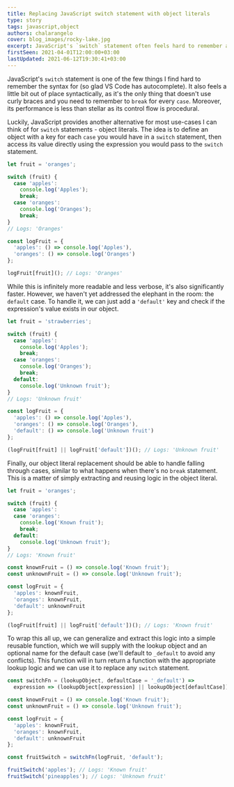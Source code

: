 ```yaml
---
title: Replacing JavaScript switch statement with object literals
type: story
tags: javascript,object
authors: chalarangelo
cover: blog_images/rocky-lake.jpg
excerpt: JavaScript's `switch` statement often feels hard to remember and a little bit out of place. Maybe it's time to use object literals, instead.
firstSeen: 2021-04-01T12:00:00+03:00
lastUpdated: 2021-06-12T19:30:41+03:00
---
```


JavaScript's `switch` statement is one of the few things I find hard to remember the syntax for (so glad VS Code has autocomplete). It also feels a little bit out of place syntactically, as it's the only thing that doesn't use curly braces and you need to remember to `break` for every `case`. Moreover, its performance is less than stellar as its control flow is procedural.

Luckily, JavaScript provides another alternative for most use-cases I can think of for `switch` statements - object literals. The idea is to define an object with a key for each `case` you would have in a `switch` statement, then access its value directly using the expression you would pass to the `switch` statement.

```js
let fruit = 'oranges';

switch (fruit) {
  case 'apples':
    console.log('Apples');
    break;
  case 'oranges':
    console.log('Oranges');
    break;
}
// Logs: 'Oranges'

const logFruit = {
  'apples': () => console.log('Apples'),
  'oranges': () => console.log('Oranges')
};

logFruit[fruit](); // Logs: 'Oranges'
```

While this is infinitely more readable and less verbose, it's also significantly faster. However, we haven't yet addressed the elephant in the room: the `default` case. To handle it, we can just add a `'default'` key and check if the expression's value exists in our object.

```js
let fruit = 'strawberries';

switch (fruit) {
  case 'apples':
    console.log('Apples');
    break;
  case 'oranges':
    console.log('Oranges');
    break;
  default:
    console.log('Unknown fruit');
}
// Logs: 'Unknown fruit'

const logFruit = {
  'apples': () => console.log('Apples'),
  'oranges': () => console.log('Oranges'),
  'default': () => console.log('Unknown fruit')
};

(logFruit[fruit] || logFruit['default'])(); // Logs: 'Unknown fruit'
```

Finally, our object literal replacement should be able to handle falling through cases, similar to what happens when there's no `break` statement. This is a matter of simply extracting and reusing logic in the object literal.

```js
let fruit = 'oranges';

switch (fruit) {
  case 'apples':
  case 'oranges':
    console.log('Known fruit');
    break;
  default:
    console.log('Unknown fruit');
}
// Logs: 'Known fruit'

const knownFruit = () => console.log('Known fruit');
const unknownFruit = () => console.log('Unknown fruit');

const logFruit = {
  'apples': knownFruit,
  'oranges': knownFruit,
  'default': unknownFruit
};

(logFruit[fruit] || logFruit['default'])(); // Logs: 'Known fruit'
```

To wrap this all up, we can generalize and extract this logic into a simple reusable function, which we will supply with the lookup object and an optional name for the default case (we'll default to `_default` to avoid any conflicts). This function will in turn return a function with the appropriate lookup logic and we can use it to replace any `switch` statement.

```js
const switchFn = (lookupObject, defaultCase = '_default') =>
  expression => (lookupObject[expression] || lookupObject[defaultCase])();

const knownFruit = () => console.log('Known fruit');
const unknownFruit = () => console.log('Unknown fruit');

const logFruit = {
  'apples': knownFruit,
  'oranges': knownFruit,
  'default': unknownFruit
};

const fruitSwitch = switchFn(logFruit, 'default');

fruitSwitch('apples'); // Logs: 'Known fruit'
fruitSwitch('pineapples'); // Logs: 'Unknown fruit'
```
